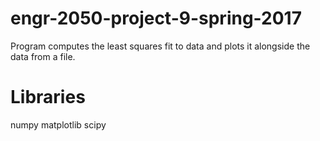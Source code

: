 # engr-2050-project-9-spring-2017
Program computes the least squares fit to data and plots it alongside the data from a file.
# Libraries
numpy matplotlib scipy
